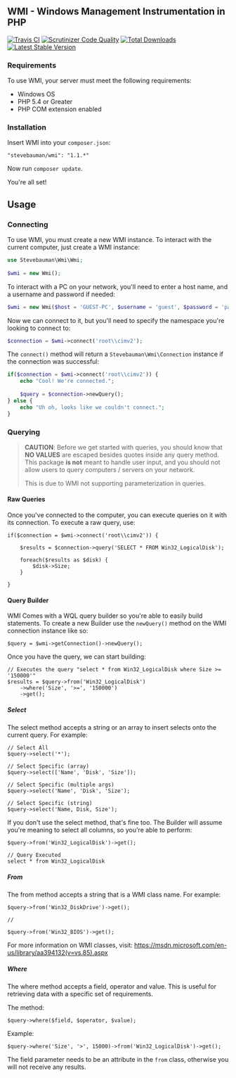 ## WMI - Windows Management Instrumentation in PHP

[![Travis CI](https://img.shields.io/travis/stevebauman/wmi.svg?style=flat-square)](https://travis-ci.org/stevebauman/wmi)
[![Scrutinizer Code Quality](https://img.shields.io/scrutinizer/g/stevebauman/wmi.svg?style=flat-square)](https://scrutinizer-ci.com/g/stevebauman/wmi/?branch=master)
[![Total Downloads](https://img.shields.io/packagist/dt/stevebauman/wmi.svg?style=flat-square)](https://packagist.org/packages/stevebauman/wmi)
[![Latest Stable Version](https://img.shields.io/packagist/v/stevebauman/wmi.svg?style=flat-square)](https://packagist.org/packages/stevebauman/wmi)

### Requirements

To use WMI, your server must meet the following requirements:

- Windows OS
- PHP 5.4 or Greater
- PHP COM extension enabled

### Installation

Insert WMI into your `composer.json`:

    "stevebauman/wmi": "1.1.*"
    
Now run `composer update`.

You're all set!

## Usage

### Connecting

To use WMI, you must create a new WMI instance. To interact with the current computer, just create a WMI instance:
    
```php
use Stevebauman\Wmi\Wmi;
    
$wmi = new Wmi();
```

To interact with a PC on your network, you'll need to enter a host name, and a username and password if needed:

```php
$wmi = new Wmi($host = 'GUEST-PC', $username = 'guest', $password = 'password');
```

Now we can connect to it, but you'll need to specify the namespace you're looking to connect to:

```php
$connection = $wmi->connect('root\\cimv2');
```

The `connect()` method will return a `Stevebauman\Wmi\Connection` instance if the connection was successful:

```php
if($connection = $wmi->connect('root\\cimv2')) {
    echo "Cool! We're connected.";
    
    $query = $connection->newQuery();
} else {
    echo "Uh oh, looks like we couldn't connect.";
}
```

### Querying

> **CAUTION**: Before we get started with queries, you should know that **NO VALUES**
> are escaped besides quotes inside any query method. This package **is not**
> meant to handle user input, and you should not allow users to  query
> computers / servers on your network.
>
> This is due to WMI not supporting parameterization in queries.

#### Raw Queries

Once you've connected to the computer, you can execute queries on it with its connection. To execute a raw query, use:

    if($connection = $wmi->connect('root\\cimv2')) {
    
        $results = $connection->query('SELECT * FROM Win32_LogicalDisk');
        
        foreach($results as $disk) {
            $disk->Size;
        }
    
    }

#### Query Builder

WMI Comes with a WQL query builder so you're able to easily build statements. To create a new Builder use the `newQuery()`
method on the WMI connection instance like so:

    $query = $wmi->getConnection()->newQuery();
    
Once you have the query, we can start building:

    // Executes the query "select * from Win32_LogicalDisk where Size >= '150000'"
    $results = $query->from('Win32_LogicalDisk')
        ->where('Size', '>=', '150000')
        ->get();
    

##### Select

The select method accepts a string or an array to insert selects onto the current query. For example:

    // Select All
    $query->select('*');
    
    // Select Specific (array)
    $query->select(['Name', 'Disk', 'Size']);
    
    // Select Specific (multiple args)
    $query->select('Name', 'Disk', 'Size');
    
    // Select Specific (string)
    $query->select('Name, Disk, Size');
    
If you don't use the select method, that's fine too. The Builder will
assume you're meaning to select all columns, so you're able to perform:

    $query->from('Win32_LogicalDisk')->get();
    
    // Query Executed
    select * from Win32_LogicalDisk

##### From

The from method accepts a string that is a WMI class name. For example:

    $query->from('Win32_DiskDrive')->get();
    
    //
    
    $query->from('Win32_BIOS')->get();

For more information on WMI classes, visit: https://msdn.microsoft.com/en-us/library/aa394132(v=vs.85).aspx

##### Where

The where method accepts a field, operator and value. This is useful for retrieving data with a specific set of requirements.

The method:

    $query->where($field, $operator, $value);

Example:

    $query->where('Size', '>', 15000)->from('Win32_LogicalDisk')->get();

The field parameter needs to be an attribute in the `from` class, otherwise you will not receive any results.
